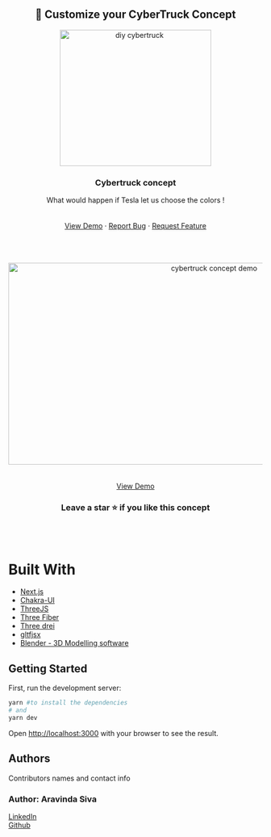 <!-- PROJECT LOGO -->
<br />
<div align="center">
 <h2 align="center"> 🎨 Customize your CyberTruck Concept</h2>
  <a href="https://github.com/aravindasiva/next-smooth-scroll-template">
    <img src="diy-cybertruck.gif" alt="diy cybertruck" width="300" height="270">
  </a>

  <h3 align="center">Cybertruck concept</h3>

  <p align="center">
    What would happen if Tesla let us choose the colors !
    <br />
    <br />
    <br />
    <a href="https://next-smooth-scroll-template.vercel.app/">View Demo</a>
    ·
    <a href="https://github.com/aravindasiva/tesla-cybertruck-concept/issues">Report Bug</a>
    ·
    <a href="https://github.com/aravindasiva/tesla-cybertruck-concept/issues">Request Feature</a>
  </p>
</div>


<br/>
<br/>

<br />
<div align="center">
  <a href="https://github.com/aravindasiva/tesla-cybertruck-concept">
    <img src="cybertruck-demo.gif" alt="cybertruck concept demo" width="800" height="400">
  </a>
    <br />
    <br />
    <br />
    <a href="https://next-smooth-scroll-template.vercel.app/">View Demo</a>

  <h3 align="center">Leave a star ⭐ if you like this concept</h3>
</div>

<br/>
<br/>

# Built With


* [Next.js](https://nextjs.org/)
* [Chakra-UI](https://chakra-ui.com/docs/getting-started)
* [ThreeJS](https://threejs.org/)
* [Three Fiber](https://github.com/pmndrs/react-three-fiber)
* [Three drei](https://github.com/pmndrs/drei)
* [gltfjsx](https://github.com/pmndrs/gltfjsx)
* [Blender - 3D Modelling software](https://www.blender.org/)

## Getting Started

First, run the development server:

```bash
yarn #to install the dependencies
# and
yarn dev
```

Open [http://localhost:3000](http://localhost:3000) with your browser to see the result.

## Authors

Contributors names and contact info

### Author: Aravinda Siva <br/>
[LinkedIn](https://www.linkedin.com/in/aravindasiva/)<br/>
[Github](https://github.com/aravindasiva/)